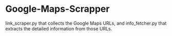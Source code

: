 # Google-Maps-Scrapper

link_scraper.py that collects the Google Maps URLs, and info_fetcher.py that extracts the detailed information from those URLs.
